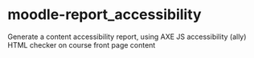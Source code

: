 # moodle-report_accessibility
Generate a content accessibility report, using AXE JS accessibility (ally) HTML checker on course front page content 
